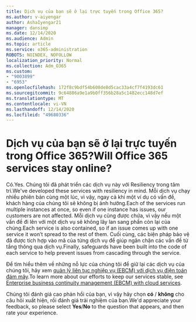 ```yaml
---
title: Dịch vụ của bạn sẽ ở lại trực tuyến trong Office 365?
ms.author: v-aiyengar
author: AshaIyengar21
manager: dansimp
ms.date: 12/14/2020
ms.audience: Admin
ms.topic: article
ms.service: o365-administration
ROBOTS: NOINDEX, NOFOLLOW
localization_priority: Normal
ms.collection: Adm_O365
ms.custom:
- "9003899"
- "6953"
ms.openlocfilehash: 172f8c9bdf54b608de8d5cac33a4cf7f4193dc61
ms.sourcegitcommit: 9c64886a9e1a9b0ff356b28a5c1482ecc148d7ef
ms.translationtype: MT
ms.contentlocale: vi-VN
ms.lasthandoff: 12/14/2020
ms.locfileid: "49680336"
---
```

# <a name="will-office-365-services-stay-online"></a><span data-ttu-id="17258-102">Dịch vụ của bạn sẽ ở lại trực tuyến trong Office 365?</span><span class="sxs-lookup"><span data-stu-id="17258-102">Will Office 365 services stay online?</span></span>

<span data-ttu-id="17258-103">Có.</span><span class="sxs-lookup"><span data-stu-id="17258-103">Yes.</span></span> <span data-ttu-id="17258-104">Chúng tôi đã phát triển các dịch vụ này với Resiliency trong tâm trí.</span><span class="sxs-lookup"><span data-stu-id="17258-104">We've developed these services with resiliency in mind.</span></span> <span data-ttu-id="17258-105">Mỗi dịch vụ chạy nhiều phiên bản cùng một lúc, vì vậy, ngay cả khi một ví dụ có vấn đề, khách hàng của chúng tôi sẽ không bị ảnh hưởng.</span><span class="sxs-lookup"><span data-stu-id="17258-105">Each of the services run multiple instances at once, so even if one instance has issues, our customers are not affected.</span></span> <span data-ttu-id="17258-106">Mỗi dịch vụ cũng được chứa, vì vậy nếu một vấn đề đi lên với một dịch vụ sẽ không lây lan sang phần còn lại của chúng.</span><span class="sxs-lookup"><span data-stu-id="17258-106">Each service is also contained, so if an issue comes up with one service it won’t spread to the rest of them.</span></span> <span data-ttu-id="17258-107">Cuối cùng, các biện pháp bảo vệ đã được tích hợp vào mã của từng dịch vụ để giúp ngăn chặn các vấn đề từ tầng thông qua dịch vụ.</span><span class="sxs-lookup"><span data-stu-id="17258-107">Finally, safeguards have been built into the code of each service to help prevent issues from cascading through the service.</span></span>

<span data-ttu-id="17258-108">Để tìm hiểu thêm về những nỗ lực của chúng tôi để giữ lại các dịch vụ của chúng tôi, hãy xem [quản lý liên tục nghiệp vụ (EBCM) với dịch vụ điện toán đám mây](https://go.microsoft.com/fwlink/?linkid=2124377).</span><span class="sxs-lookup"><span data-stu-id="17258-108">To learn more about our efforts to keep our services stable, see [Enterprise business continuity management (EBCM) with cloud services](https://go.microsoft.com/fwlink/?linkid=2124377).</span></span>

<span data-ttu-id="17258-109">Chúng tôi đánh giá cao phản hồi của bạn, vì vậy hãy chọn **có** / **không** cho câu hỏi xuất hiện, rồi đánh giá trải nghiệm của bạn.</span><span class="sxs-lookup"><span data-stu-id="17258-109">We'd appreciate your feedback, so please select **Yes**/**No** to the question that appears, and then rate your experience.</span></span>